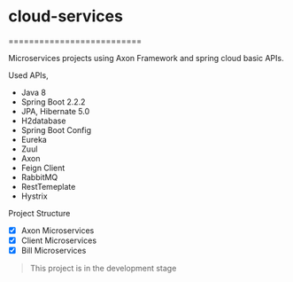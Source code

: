 # cloud-services
==========================

Microservices projects using Axon Framework and spring cloud basic APIs.

Used APIs,

- Java 8
- Spring Boot 2.2.2
- JPA, Hibernate 5.0
- H2database
- Spring Boot Config
- Eureka
- Zuul
- Axon 
- Feign Client
- RabbitMQ
- RestTemeplate
- Hystrix

Project Structure

- [x] Axon Microservices
- [x] Client Microservices
- [x] Bill Microservices

> This project is in the development stage

